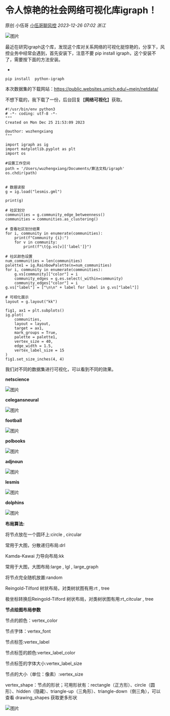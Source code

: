# 令人惊艳的社会网络可视化库igraph！

原创 小伍哥 [小伍哥聊风控](javascript:void(0);) *2023-12-26 07:02* *浙江*

![图片](https://mmbiz.qpic.cn/sz_mmbiz_jpg/EBka0dZichyxXyC6DCHrkC1lDEpwGcRYW9kBbZ0ohGxibhgQDmqt2STOCl8Bptz6jW5ZlTZ7uAnGziaIO28MadCfA/640?wx_fmt=jpeg&tp=webp&wxfrom=5&wx_lazy=1&wx_co=1)

最近在研究igraph这个库，发现这个库对关系网络的可视化挺惊艳的，分享下，风控业务中经常会遇到，首先安装下，注意不要 pip install igraph，这个安装不了，需要按下面的方法安装。

- 

```
pip install  python-igraph
```

本次数据集的下载网站：https://public.websites.umich.edu/~mejn/netdata/

不想下载的，我下载了一份，后台回复【**网络可视化**】获取。

```
#!/usr/bin/env python3
# -*- coding: utf-8 -*-
"""
Created on Mon Dec 25 21:53:09 2023

@author: wuzhengxiang
"""

import igraph as ig
import matplotlib.pyplot as plt
import os

#设置工作空间
path = '/Users/wuzhengxiang/Documents/算法文档/igraph'
os.chdir(path)


# 数据读取
g = ig.load("lesmis.gml")

print(g)

# 社区划分
communities = g.community_edge_betweenness()
communities = communities.as_clustering()

# 查看社区划分结果
for i, community in enumerate(communities):
    print(f"Community {i}:")
    for v in community:
        print(f"\t{g.vs[v]['label']}")

# 社区颜色设置
num_communities = len(communities)
palette1 = ig.RainbowPalette(n=num_communities)
for i, community in enumerate(communities):
    g.vs[community]["color"] = i
    community_edges = g.es.select(_within=community)
    community_edges["color"] = i
g.vs["label"] = ["\n\n" + label for label in g.vs["label"]]

# 可视化展示
layout = g.layout("kk")

fig1, ax1 = plt.subplots()
ig.plot(
    communities,
    layout = layout,
    target = ax1,
    mark_groups = True,
    palette = palette1,
    vertex_size = 40,
    edge_width = 1.5,
    vertex_label_size = 15
)
fig1.set_size_inches(4, 4)
```

我们对不同的数据集进行可视化，可以看到不同的效果。

**netscience**

![图片](https://mmbiz.qpic.cn/sz_mmbiz_png/EBka0dZichyxXyC6DCHrkC1lDEpwGcRYWLf0tbFmbKwpFv9J0jVzibCDh3dpJqM0zFSRkZribQz5O16XMiafBiazfIw/640?wx_fmt=png&from=appmsg&tp=webp&wxfrom=5&wx_lazy=1&wx_co=1)

**celegansneural**

![图片](https://mmbiz.qpic.cn/sz_mmbiz_png/EBka0dZichyxXyC6DCHrkC1lDEpwGcRYWaPxZ0Mhvkmnoibt9ZC7Z5eNq9Cmah3IQgp0SvX12fz5KwX8iahaNvOnQ/640?wx_fmt=png&from=appmsg&tp=webp&wxfrom=5&wx_lazy=1&wx_co=1)

**football**

![图片](https://mmbiz.qpic.cn/sz_mmbiz_png/EBka0dZichyxXyC6DCHrkC1lDEpwGcRYWgDmCicyJJQVpZCrOLkJ4O5H5BcRdQhTfNEN39Z5mQgxLxgTeGqJj9iaA/640?wx_fmt=png&from=appmsg&tp=webp&wxfrom=5&wx_lazy=1&wx_co=1)

**polbooks**

![图片](https://mmbiz.qpic.cn/sz_mmbiz_png/EBka0dZichyxXyC6DCHrkC1lDEpwGcRYWUvP5HByWX0PFEo0Pl5M0NgN5OpW7SRIdRVwqflrRNgvzReicVd1uorQ/640?wx_fmt=png&from=appmsg&tp=webp&wxfrom=5&wx_lazy=1&wx_co=1)

**adjnoun**

![图片](https://mmbiz.qpic.cn/sz_mmbiz_png/EBka0dZichyxXyC6DCHrkC1lDEpwGcRYWpvVcY8JwnPic4A6JaZVNJuZEN4v6p81sF93Nuiab9SIrrHzafRvKiacGQ/640?wx_fmt=png&from=appmsg&tp=webp&wxfrom=5&wx_lazy=1&wx_co=1)

**lesmis**

![图片](https://mmbiz.qpic.cn/sz_mmbiz_png/EBka0dZichyxXyC6DCHrkC1lDEpwGcRYWEePPTL56IhZUXmopaHQ8YIMELwBOibFIt9by0icRMo02Ly88DpZ3b8eg/640?wx_fmt=png&from=appmsg&tp=webp&wxfrom=5&wx_lazy=1&wx_co=1)

**dolphins**

![图片](https://mmbiz.qpic.cn/sz_mmbiz_png/EBka0dZichyxXyC6DCHrkC1lDEpwGcRYWa5UOiaeLLKhbEOGTNkXg8n20hUUUdVzKzZia19mvqzaTndEke4wYibXAg/640?wx_fmt=png&from=appmsg&tp=webp&wxfrom=5&wx_lazy=1&wx_co=1)

**布局算法:**

将节点放在一个圆环上:circle , circular

常用于大图，分散递归布局:drl

Kamda-Kawai 力导向布局:kk

常用于大图，大图布局:large , lgl , large_graph

将节点完全随机放置:random

Reingold-Tilford 树状布局，对类树状图有用:rt , tree

极坐标转换后Reingold-Tilford 树状布局，对类树状图有用:rt_citcular , tree



**节点绘图布局参数**

节点的颜色：vertex_color

节点字体：vertex_font

节点标签:vertex_label

节点标签的颜色:vertex_label_color

节点标签的字体大小:vertex_label_size

节点的大小（单位：像素）:vertex_size

vertex_shape：节点的形状；可用形状有：rectangle（正方形）、circle（圆形）、hidden（隐藏）、triangle-up（三角形）、triangle-down（倒三角），可以查看 drawing_shapes 获取更多形状

![图片](https://mmbiz.qpic.cn/sz_mmbiz_png/EBka0dZichyxXyC6DCHrkC1lDEpwGcRYWLf0tbFmbKwpFv9J0jVzibCDh3dpJqM0zFSRkZribQz5O16XMiafBiazfIw/640?wx_fmt=png&from=appmsg&tp=webp&wxfrom=5&wx_lazy=1&wx_co=1)